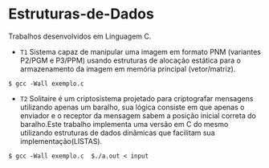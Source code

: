 # Estruturas-de-Dados

Trabalhos desenvolvidos em Linguagem C.
- `T1`  Sistema capaz de manipular uma imagem em formato PNM (variantes P2/PGM e P3/PPM) usando estruturas de alocação estática para o armazenamento da imagem em memória principal (vetor/matriz).
```
$ gcc -Wall exemplo.c  
```

- `T2` Solitaire é um criptosistema projetado para criptografar mensagens utilizando apenas um baralho, sua lógica consiste em que apenas o enviador e o receptor da mensagem sabem a posição inicial correta do baralho.Este trabalho implementa uma versão em C do mesmo utilizando estruturas de dados dinâmicas que facilitam sua implementação(LISTAS).

```
$ gcc -Wall exemplo.c  $./a.out < input
```
